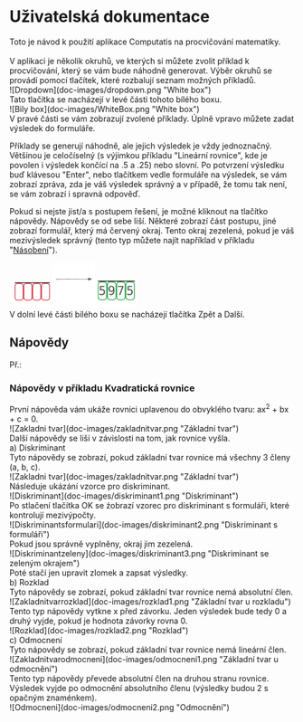 <h1>Uživatelská dokumentace</h1>
Toto je návod k použití aplikace Computatis na procvičování matematiky.<br> <br>
V aplikaci je několik okruhů, ve kterých si můžete zvolit příklad k procvičování, který se vám bude náhodně generovat.
Výběr okruhů se provádí pomocí tlačítek, které rozbalují seznam možných příkladů.<br>
![Dropdown](doc-images/dropdown.png "White box")<br>
Tato tlačítka se nacházejí v levé části tohoto bílého boxu.<br>
![Bily box](doc-images/WhiteBox.png "White box")<br>
V pravé části se vám zobrazují zvolené příklady. Úplně vpravo můžete zadat výsledek do formuláře.<br>

Příklady se generují náhodně, ale jejich výsledek je vždy jednoznačný. Většinou je celočíselný (s výjimkou příkladu "Lineární rovnice", kde je povolen i výsledek končící na .5 a .25) nebo slovní. Po potvrzení výsledku buď klávesou "Enter", nebo tlačítkem vedle formuláře na výsledek, se vám zobrazí zpráva, zda je váš výsledek správný a v případě, že tomu tak není, se vám zobrazí i spravná odpověď.

Pokud si nejste jist/a s postupem řešení, je možné kliknout na tlačítko nápovědy. Nápovědy se od sebe liší. Některé zobrazí část postupu, jiné zobrazí formulář, který má červený okraj. Tento okraj zezelená, pokud je váš mezivýsledek správný (tento typ můžete najít například v příkladu "[Násobení](https://kubajj.gitlab.io/computatis/#/procvicovani/nasobeni)").

<img src="doc-images/input1.png" style='width: 15%;'/><img src="doc-images/sipka.png" style='width: 15%;'/><img src="doc-images/input2.png" style='width: 15%;'/><br>
V dolní levé části bílého boxu se nacházejí tlačítka Zpět a Další.<br>

<h2>Nápovědy</h2>
Př.: <h3>Nápovědy v příkladu Kvadratická rovnice</h3>
První nápověda vám ukáže rovnici uplavenou do obvyklého tvaru: ax<sup>2</sup> + bx + c = 0.<br>
![Zakladni tvar](doc-images/zakladnitvar.png "Základní tvar")<br>
Další nápovědy se liší v závislosti na tom, jak rovnice vyšla.<br>
a) Diskriminant<br>
	Tyto nápovědy se zobrazí, pokud základní tvar rovnice má všechny 3 členy (a, b, c).<br>
	![Zakladni tvar](doc-images/zakladnitvar.png "Základní tvar")<br>
	Následuje ukázání vzorce pro diskriminant.<br>
	![Diskriminant](doc-images/diskriminant1.png "Diskriminant")<br>
	Po stlačení tlačítka OK se źobrazí vzorec pro diskriminant s formuláři, které kontrolují mezivýpočty.<br>
	![Diskriminantsformulari](doc-images/diskriminant2.png "Diskriminant s formuláři")<br>
	Pokud jsou správně vyplněny, okraj jim zezelená.<br>
	![Diskriminantzeleny](doc-images/diskriminant3.png "Diskriminant se zeleným okrajem")<br>
	Poté stačí jen upravit zlomek a zapsat výsledky.<br>
b) Rozklad<br>
	Tyto nápovědy se zobrazí, pokud základní tvar rovnice nemá absolutní člen.<br>
	![Zakladnitvarrozklad](doc-images/rozklad1.png "Základní tvar u rozkladu")<br>
	Tento typ nápovědy vytkne x před závorku. Jeden výsledek bude tedy 0 a druhý vyjde, pokud je hodnota závorky rovna 0.<br>
	![Rozklad](doc-images/rozklad2.png "Rozklad")<br>
c) Odmocnení<br>
	Tyto nápovědy se zobrazí, pokud základní tvar rovnice nemá lineární člen.<br>
	![Zakladnitvarodmocneni](doc-images/odmocneni1.png "Základní tvar u odmocnění")<br>
	Tento typ nápovědy převede absolutní člen na druhou stranu rovnice. Výsledek vyjde po odmocnění absolutního členu (výsledky budou 2 s opačným znaménkem).<br>
	![Odmocneni](doc-images/odmocneni2.png "Odmocnění")<br>
